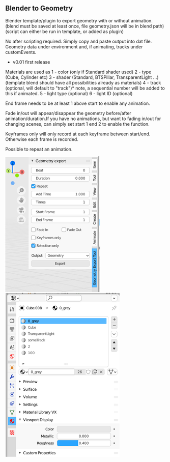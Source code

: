## Blender to Geometry
Blender template/plugin to export geometry with or without animation. 
(blend must be saved at least once, file geometry.json will be in blend path)
(script can either be run in template, or added as plugin)

No after scripting required. Simply copy and paste output into dat file. Geometry data under environment and, if animating, tracks under customEvents.

- v0.01 first release


Materials are used as
1 - color    (only if Standard shader used)
2 - type    (Cube, Cylinder etc)
3 - shader    (Standard, BTSPillar, TransparentLight ...) (template blend should have all possibilities already as materials)
4 - track    (optional, will default to "track")* note, a sequential number will be added to this if animated.
5 - light type    (optional)
6 - light ID    (optional)

End frame needs to be at least 1 above start to enable any animation. 

Fade in/out will appear/disappear the geometry before/after animation/duration.If you have no animations, but want to fading in/out for changing scenes, can simply set start 1 end 2 to enable the function.

Keyframes only will only record at each keyframe between start/end. Otherwise each frame is recorded.

Possible to repeat an animation.

![](menu.png)
![](materials.png)
